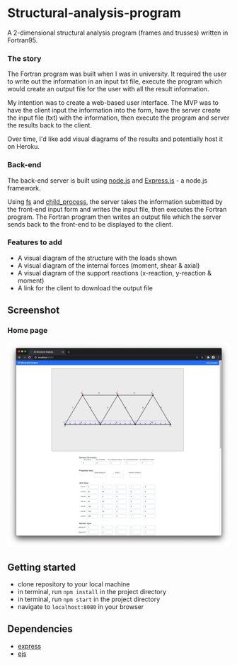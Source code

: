 # Structural-analysis-program

A 2-dimensional structural analysis program (frames and trusses) written in Fortran95.

### The story

The Fortran program was built when I was in university. It required the user to write out the information in an input
txt file, execute the program which would create an output file for the user with all the result information.

My intention was to create a web-based user interface. The MVP was to have the client input the information into the
form, have the server create the input file (txt) with the information, then execute the program and server the results
back to the client.

Over time, I'd like add visual diagrams of the results and potentially host it on Heroku.

### Back-end

The back-end server is built using [node.js](https://nodejs.org) and [Express.js](https://expressjs.com/) - a node.js
framework.

Using [fs](https://nodejs.org/api/fs.html) and [child_process](https://nodejs.org/api/child_process.html), the server
takes the information submitted by the front-end input form and writes the input file, then executes the Fortran
program. The Fortran program then writes an output file which the server sends back to the front-end to be displayed to
the client.

### Features to add

-   A visual diagram of the structure with the loads shown
-   A visual diagram of the internal forces (moment, shear & axial)
-   A visual diagram of the support reactions (x-reaction, y-reaction & moment)
-   A link for the client to download the output file

## Screenshot

### Home page

<img src="./docs/input_form.png" width="800">

## Getting started

-   clone repository to your local machine
-   in terminal, run `npm install` in the project directory
-   in terminal, run `npm start` in the project directory
-   navigate to `localhost:8080` in your browser

## Dependencies

-   [express](https://www.npmjs.com/package/express)
-   [ejs](https://www.npmjs.com/package/ejs)
